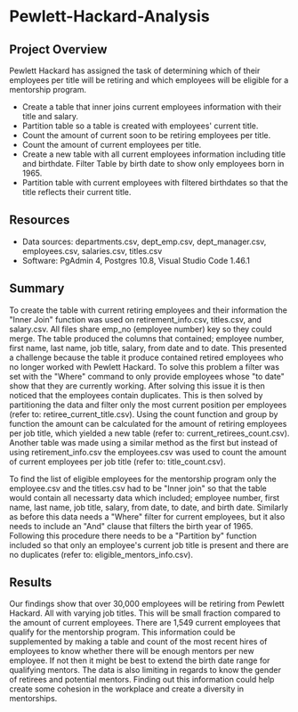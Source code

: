 # Pewlett-Hackard-Analysis

## Project Overview

Pewlett Hackard has assigned the task of determining which of their employees per title will be retiring and which employees will be eligible for a mentorship program. 
-  Create a table that inner joins current employees information with their title and salary.
-  Partition table so a table is created with employees' current title.
-  Count the amount of current soon to be retiring employees per title.
-  Count the amount of current employees per title.
-  Create a new table with all current employees information including title and birthdate. Filter Table by birth date to show only employees born in 1965.
-  Partition table with current employees with filtered birthdates so that the title reflects their current title.

## Resources

-  Data sources: departments.csv, dept_emp.csv, dept_manager.csv, employees.csv, salaries.csv, titles.csv
-  Software: PgAdmin 4, Postgres 10.8, Visual Studio Code 1.46.1

## Summary

To create the table with current retiring employees and their information the "Inner Join" function was used on retirement_info.csv, titles.csv, and salary.csv. All files share emp_no (employee number) key so they could merge. The table produced the columns that contained; employee number, first name, last name, job title, salary, from date and to date. This presented a challenge because the table it produce contained retired employees who no longer worked with Pewlett Hackard. To solve this problem a filter was set with the "Where" command to only provide employees whose "to date" show that they are currently working. After solving this issue it is then noticed that the employees contain duplicates. This is then solved by partitioning the data and filter only the most current position per employees (refer to: retiree_current_title.csv). Using the count function and group by function the amount can be calculated for the amount of retiring employees per job title, which yielded a new table (refer to: current_retirees_count.csv). Another table was made using a similar method as the first but instead of using retirement_info.csv the employees.csv was used to count the amount of current employees per job title (refer to: title_count.csv). 

To find the list of eligible employees for the mentorship program only the employee.csv and the titles.csv had to be "Inner join" so that the table would contain all necessarty data which included; employee number, first name, last name, job title, salary, from date, to date, and birth date. Similarly as before this data needs a "Where" filter for current employees, but it also needs to include an "And" clause that filters the birth year of 1965. Following this procedure there needs to be a "Partition by" function included so that only an employee's current job title is present and there are no duplicates (refer to: eligible_mentors_info.csv). 

## Results

Our findings show that over 30,000 employees will be retiring from Pewlett Hackard. All with varying job titles. This will be small fraction compared to the amount of current employees. There are 1,549 current employees that qualify for the mentorship program. This information could be supplemented by making a table and count of the most recent hires of employees to know whether there will be enough mentors per new employee. If not then it might be best to extend the birth date range for qualifying mentors. The data is also limiting in regards to know the gender of retirees and potential mentors. Finding out this information could help create some cohesion in the workplace and create a diversity in mentorships.
